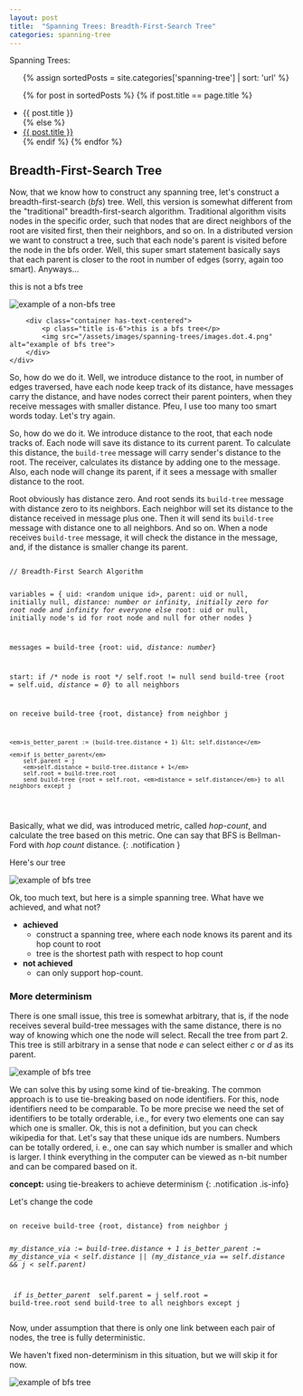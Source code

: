```yaml
---
layout: post 
title:  "Spanning Trees: Breadth-First-Search Tree"
categories: spanning-tree
---
```


Spanning Trees:
<ul>
{% assign sortedPosts = site.categories['spanning-tree'] | sort: 'url' %}

{% for post in sortedPosts %} {% if post.title == page.title %}
<li>{{ post.title }}</li>
{% else %}
<li><a href="{{ post.url }}">{{ post.title }}</a></li>
{% endif %}
{% endfor %}
</ul>

## Breadth-First-Search Tree

Now, that we know how to construct any spanning tree, let's construct a breadth-first-search (_bfs_) tree. Well, this
version is somewhat different from the "traditional" breadth-first-search algorithm. Traditional algorithm visits nodes
in the specific order, such that nodes that are direct neighbors of the root are visited first, then their neighbors,
and so on. In a distributed version we want to construct a tree, such that each node's parent is visited before the node
in the bfs order. Well, this super smart statement basically says that each parent is closer to the root in number of
edges (sorry, again too smart). Anyways...

<div class="level">
    <div class="level-item">
        <div class="container">
            <p class="title is-6">this is not a bfs tree</p>
            <img src="/assets/images/spanning-trees/images.dot.3.png" alt="example of a non-bfs tree">
        </div> 

        <div class="container has-text-centered">
            <p class="title is-6">this is a bfs tree</p>
            <img src="/assets/images/spanning-trees/images.dot.4.png" alt="example of bfs tree">
        </div>
    </div>
</div>

So, how do we do it. Well, we introduce distance to the root, in number of edges traversed, have each node keep track of
its distance, have messages carry the distance, and have nodes correct their parent pointers, when they receive messages
with smaller distance. Pfeu, I use too many too smart words today. Let's try again.

So, how do we do it. We introduce distance to the root, that each node tracks of. Each node will save its distance to
its current parent. To calculate this distance, the `build-tree` message will carry sender's distance to the root. The
receiver, calculates its distance by adding one to the message. Also, each node will change its parent, if it sees a
message with smaller distance to the root.

Root obviously has distance zero. And root sends its `build-tree` message with distance zero to its neighbors. Each
neighbor will set its distance to the distance received in message plus one. Then it will send its `build-tree`
message with distance one to all neighbors. And so on. When a node receives `build-tree` message, it will check the
distance in the message, and, if the distance is smaller change its parent.

<!-- ---------------------------------------------------------------------------------------------------- -->
<div class="language-plaintext highlighter-rouge">
<pre class="highlight">
<code>
// Breadth-First Search Algorithm

variables = { uid: &lt;random unique id&gt;, parent: uid or null, initially null,
<em>distance: number or infinity, initially zero for root node and infinity for everyone else</em>
root: uid or null, initially node's id for root node and null for other nodes }

messages = build-tree {root: uid, <em>distance: number</em>}

start:
if /* node is root */ self.root != null send build-tree {root = self.uid, <em>distance = 0</em>} to all neighbors

on receive build-tree {root, distance} from neighbor j

    <em>is_better_parent := (build-tree.distance + 1) &lt; self.distance</em>

    <em>if is_better_parent</em>
        self.parent = j
        <em>self.distance = build-tree.distance + 1</em>
        self.root = build-tree.root
        send build-tree {root = self.root, <em>distance = self.distance</em>} to all neighbors except j

</code>
</pre>
</div>
<!-- ---------------------------------------------------------------------------------------------------- -->

Basically, what we did, was introduced metric, called _hop-count_, and calculate the tree based on this metric. One can
say that BFS is Bellman-Ford with *hop count* distance. 
{: .notification }

Here's our tree

<div class="container has-text-centered">
<img src="/assets/images/spanning-trees/images.dot.5.png" alt="example of bfs tree">
</div>


Ok, too much text, but here is a simple spanning tree. What have we achieved, and what not?

- **achieved**
    - construct a spanning tree, where each node knows its parent and its hop count to root
    - tree is the shortest path with respect to hop count
- **not achieved**
    - can only support hop-count.

### More determinism

There is one small issue, this tree is somewhat arbitrary, that is, if the node receives several build-tree messages
with the same distance, there is no way of knowing which one the node will select. Recall the tree from part 2. This
tree is still arbitrary in a sense that node *e* can select either *c* or *d* as its parent.

<div class="container has-text-centered">
<img src="/assets/images/spanning-trees/images.dot.6.png" alt="example of bfs tree">
</div>



We can solve this by using some kind of tie-breaking. The common approach is to use tie-breaking based on node
identifiers. For this, node identifiers need to be comparable. To be more precise we need the set of identifiers to be
totally orderable, i.e., for every two elements one can say which one is smaller. Ok, this is not a definition, but you
can check wikipedia for that. Let's say that these unique ids are numbers. Numbers can be totally ordered, i. e., one
can say which number is smaller and which is larger. I think everything in the computer can be viewed as n-bit number
and can be compared based on it.

**concept:** using tie-breakers to achieve determinism
{: .notification .is-info}

Let's change the code

<div class="language-plaintext highlighter-rouge">
<pre class="highlight"><code>
on receive build-tree {root, distance} from neighbor j

<em>my_distance_via := build-tree.distance + 1 is_better_parent := my_distance_via < self.distance || (my_distance_via
== self.distance && j < self.parent)</em>

<em> if is_better_parent </em>
    self.parent = j
    self.root = build-tree.root
    send build-tree to all neighbors except j
</code> </pre></div>

Now, under assumption that there is only one link between each pair of nodes, the tree is fully deterministic.

We haven't fixed non-determinism in this situation, but we will skip it for now.
<div class="container has-text-centered">
<img src="/assets/images/spanning-trees/images.dot.7.png" alt="example of bfs tree">
</div>
